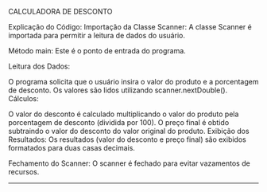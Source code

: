 CALCULADORA DE DESCONTO

Explicação do Código:
Importação da Classe Scanner: A classe Scanner é importada para permitir a leitura de dados do usuário.

Método main: Este é o ponto de entrada do programa.

Leitura dos Dados:

O programa solicita que o usuário insira o valor do produto e a porcentagem de desconto.
Os valores são lidos utilizando scanner.nextDouble().
Cálculos:

O valor do desconto é calculado multiplicando o valor do produto pela porcentagem de desconto (dividida por 100).
O preço final é obtido subtraindo o valor do desconto do valor original do produto.
Exibição dos Resultados: Os resultados (valor do desconto e preço final) são exibidos formatados para duas casas decimais.

Fechamento do Scanner: O scanner é fechado para evitar vazamentos de recursos.

******************************************************************************************